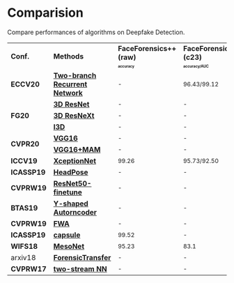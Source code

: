 # Comparision
Compare performances of algorithms on Deepfake Detection.

<!-- #### Contents
- [Deepfake Detection]() -->

<table class="center">
   </font>
<font size="1" face="Courier New" >
    <tr>
        <td rowspan="2";><b>Conf.<b></td>
        <td rowspan="2"><b>Methods<b></td>
        <td><b>FaceForensics++ (raw)<b></td>
        <td><b>FaceForensics++ (c23)<b></td>
        <td><b>FaceForensics++ (c40)<b></td>
        <td><b>UADFV<b></td>
        <td><b>DeepfakeTIMIT-LQ<b></td>
        <td><b>DeepfakeTIMIT-HQ<b></td>
        <td><b>FaceForensic<b></td>
        <td><b>DFFD<b></td>
        <td><b>celeb-DF<b></td>
        <td><b>DFDC<b></td>
    </tr>
    <tr>
        <td><font size="1"> <b><sup>accuracy<sup><b></td>
        <td><font size="1"> <b><sup>accuracy/AUC<sup><b></td>
        <td><font size="1"> <b><sup>accuracy/AUC<sup><b></td>
        <td><font size="1"> <b><sup>AUC<sup><b></td>
        <td><font size="1"> <b><sup>AUC<sup><b></td>
        <td><font size="1"> <b><sup>AUC<sup><b></td>
        <td><font size="1"> <b><sup>accuracy<sup><b></td>
        <td><font size="1"> <b><sup>AUC/EER<sup><b></td>
        <td><font size="1"> <b><sup>AUC/EER<sup><b></td>
        <td><font size="1"> <b><sup>AUC/EER<sup><b></td>
    </tr>
    <tr>
        <td><b>ECCV20<b></td>
        <td><b><a href="https://arxiv.org/pdf/2008.03412.pdf">Two-branch Recurrent Network</a><b></td>
        <td><sub>-<sub></td>
        <td><sub>96.43/99.12<sub></td>
        <td><sub>86.34/91.10<sub></td>
        <td><sub>-<sub></td>
        <td><sub>-<sub></td>
        <td><sub>-<sub></td>
        <td><sub>-<sub></td>
        <td><sub>-<sub></td>
        <td><sub>-<sub></td>
        <td><sub>-<sub></td>
    </tr>
    <tr>
        <td rowspan="3"><b>FG20<b></td>
        <td><b><a href="https://hal.inria.fr/hal-02862476/document">3D ResNet</a><b></td>
        <td><sub>-<sub></td>
        <td><sub>-<sub></td>
        <td><sub>83.86<sub></td>
        <td><sub>-<sub></td>
        <td><sub>-<sub></td>
        <td><sub>-<sub></td>
        <td><sub>-<sub></td>
        <td><sub>-<sub></td>
        <td><sub>-<sub></td>
        <td><sub>-<sub></td>
    </tr>
    <tr>
        <td><b><a href="https://hal.inria.fr/hal-02862476/document">3D ResNeXt</a><b></td>
        <td><sub>-<sub></td>
        <td><sub>-<sub></td>
        <td><sub>85.14<sub></td>
        <td><sub>-<sub></td>
        <td><sub>-<sub></td>
        <td><sub>-<sub></td>
        <td><sub>-<sub></td>
        <td><sub>-<sub></td>
        <td><sub>-<sub></td>
        <td><sub>-<sub></td>
    </tr>
    <tr>
        <td><b><a href="https://hal.inria.fr/hal-02862476/document">I3D</a><b></td>
        <td><sub>-<sub></td>
        <td><sub>-<sub></td>
        <td><sub>87.43<sub></td>
        <td><sub>-<sub></td>
        <td><sub>-<sub></td>
        <td><sub>-<sub></td>
        <td><sub>-<sub></td>
        <td><sub>-<sub></td>
        <td><sub>-<sub></td>
        <td><sub>-<sub></td>
    </tr>
    <tr>
        <td rowspan = "2"><b>CVPR20<b></td>
        <td><b><a href="https://arxiv.org/pdf/1910.01717.pdf">VGG16</a><b></td>
        <td><sub>-<sub></td>
        <td><sub>-<sub></td>
        <td><sub>-<sub></td>
        <td><sub>-<sub></td>
        <td><sub>-<sub></td>
        <td><sub>-<sub></td>
        <td><sub>-<sub></td>
        <td><sub>96.95/8.43<sub></td>
        <td><sub>-<sub></td>
        <td><sub>-<sub></td>
    </tr>
    <tr>
        <td><b><a href="https://arxiv.org/pdf/1910.01717.pdf">VGG16+MAM</a><b></td>
        <td><sub>-<sub></td>
        <td><sub>-<sub></td>
        <td><sub>-<sub></td>
        <td><sub>-<sub></td>
        <td><sub>-<sub></td>
        <td><sub>-<sub></td>
        <td><sub>-<sub></td>
        <td><sub>99.67/2.66<sub></td>
        <td><sub>-<sub></td>
        <td><sub>-<sub></td>
    </tr>
    <tr>
        <td><b>ICCV19<b></td>
        <td><b><a href="https://openaccess.thecvf.com/content_ICCV_2019/papers/Rossler_FaceForensics_Learning_to_Detect_Manipulated_Facial_Images_ICCV_2019_paper.pdf">XceptionNet</a><b></td>
        <td><sub>99.26<sub></td>
        <td><sub>95.73/92.50<sub></td>
        <td><sub>81.00/86.75<sub></td>
        <td><sub>96.8<sub></td>
        <td><sub>-<sub></td>
        <td><sub>-<sub></td>
        <td><sub>-<sub></td>
        <td><sub>99.61/2.88<sub></td>
        <td><sub>83.60/28.55<sub></td>
        <td><sub>91.17/17.55<sub></td>
    </tr>
    <tr>
        <td><b>ICASSP19<b></td>
        <td><b><a href="https://sci-hub.st/https://ieeexplore.ieee.org/abstract/document/8683164">HeadPose</a><b></td>
        <td><sub>-<sub></td>
        <td><sub>-<sub></td>
        <td><sub>-<sub></td>
        <td><sub>89<sub></td>
        <td><sub>-<sub></td>
        <td><sub>-<sub></td>
        <td><sub>-<sub></td>
        <td><sub>-<sub></td>
        <td><sub>-<sub></td>
        <td><sub>-<sub></td>
    </tr>
    <tr>
        <td><b>CVPRW19<b></td>
        <td><b><a href="https://openaccess.thecvf.com/content_CVPRW_2019/papers/Media%20Forensics/Li_Exposing_DeepFake_Videos_By_Detecting_Face_Warping_Artifacts_CVPRW_2019_paper.pdf">ResNet50-finetune</a><b></td>
        <td><sub>-<sub></td>
        <td><sub>-<sub></td>
        <td><sub>-<sub></td>
        <td><sub>97.4<sub></td>
        <td><sub>99.9<sub></td>
        <td><sub>93.2<sub></td>
        <td><sub>-<sub></td>
        <td><sub>-<sub></td>
        <td><sub>-<sub></td>
        <td><sub>-<sub></td>
    </tr>
    <tr>
        <td><b>BTAS19<b></td>
        <td><b><a href="https://arxiv.org/pdf/1906.06876.pdf">Y-shaped Autorncoder</a><b></td>
        <td><sub>-<sub></td>
        <td><sub>-<sub></td>
        <td><sub>-<sub></td>
        <td><sub>-<sub></td>
        <td><sub>-<sub></td>
        <td><sub>-<sub></td>
        <td><sub>92.77<sub></td>
        <td><sub>-<sub></td>
        <td><sub>-<sub></td>
        <td><sub>-<sub></td>
    </tr>
    <tr>
        <td><b>CVPRW19<b></td>
        <td><b><a href="https://openaccess.thecvf.com/content_CVPRW_2019/papers/Media%20Forensics/Li_Exposing_DeepFake_Videos_By_Detecting_Face_Warping_Artifacts_CVPRW_2019_paper.pdf">FWA</a><b></td>
        <td><sub>-<sub></td>
        <td><sub>-<sub></td>
        <td><sub>-<sub></td>
        <td><sub>97.4<sub></td>
        <td><sub>-<sub></td>
        <td><sub>-<sub></td>
        <td><sub>-<sub></td>
        <td><sub>-<sub></td>
        <td><sub>-<sub></td>
        <td><sub>-<sub></td>
    </tr>
    <tr>
        <td><b>ICASSP19<b></td>
        <td><b><a href="https://arxiv.org/pdf/1910.12467.pdf">capsule</a><b></td>
        <td><sub>99.52<sub></td>
        <td><sub>-<sub></td>
        <td><sub>-<sub></td>
        <td><sub>99.9<sub></td>
        <td><sub>-<sub></td>
        <td><sub>-<sub></td>
        <td><sub>-<sub></td>
        <td><sub>-<sub></td>
        <td><sub>82.46/24.29<sub></td>
        <td><sub>87.45/21.39<sub></td>
    </tr>
    <tr>
        <td><b>WIFS18<b></td>
        <td><b><a href="https://sci-hub.st/https://ieeexplore.ieee.org/abstract/document/8630761">MesoNet</a><b></td>
        <td><sub>95.23<sub></td>
        <td><sub>83.1<sub></td>
        <td><sub>70.47<sub></td>
        <td><sub>84.3<sub></td>
        <td><sub>87.8<sub></td>
        <td><sub>68.4<sub></td>
        <td><sub>93.4<sub></td>
        <td><sub>-<sub></td>
        <td><sub>-<sub></td>
        <td><sub>-<sub></td>
    </tr>
    <tr>
        <td>arxiv18</td>
        <td><b><a href="https://arxiv.org/pdf/1812.02510.pdf">ForensicTransfer</a><b></td>
        <td><sub>-<sub></td>
        <td><sub>-<sub></td>
        <td><sub>-<sub></td>
        <td><sub>-<sub></td>
        <td><sub>-<sub></td>
        <td><sub>-<sub></td>
        <td><sub>92.6<sub></td>
        <td><sub>-<sub></td>
        <td><sub>-<sub></td>
        <td><sub>-<sub></td>
    </tr>
    <tr>
        <td><b>CVPRW17<b></td>
        <td><b><a href="https://openaccess.thecvf.com/content_cvpr_2017_workshops/w28/papers/Davis_Two-Stream_Neural_Networks_CVPR_2017_paper.pdf">two-stream NN</a><b></td>
        <td><sub>-<sub></td>
        <td><sub>-<sub></td>
        <td><sub>-<sub></td>
        <td><sub>85.1<sub></td>
        <td><sub>83.5<sub></td>
        <td><sub>73.5<sub></td>
        <td><sub>-<sub></td>
        <td><sub>-<sub></td>
        <td><sub>-<sub></td>
        <td><sub>-<sub></td>
    </tr>
</table>

